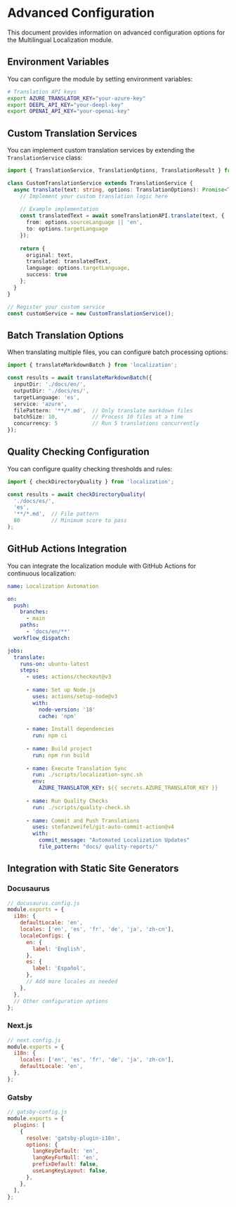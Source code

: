 # Advanced Configuration

This document provides information on advanced configuration options for the Multilingual Localization module.

## Environment Variables

You can configure the module by setting environment variables:

```bash
# Translation API keys
export AZURE_TRANSLATOR_KEY="your-azure-key"
export DEEPL_API_KEY="your-deepl-key"
export OPENAI_API_KEY="your-openai-key"
```

## Custom Translation Services

You can implement custom translation services by extending the `TranslationService` class:

```typescript
import { TranslationService, TranslationOptions, TranslationResult } from 'localization';

class CustomTranslationService extends TranslationService {
  async translate(text: string, options: TranslationOptions): Promise<TranslationResult> {
    // Implement your custom translation logic here
    
    // Example implementation
    const translatedText = await someTranslationAPI.translate(text, {
      from: options.sourceLanguage || 'en',
      to: options.targetLanguage
    });
    
    return {
      original: text,
      translated: translatedText,
      language: options.targetLanguage,
      success: true
    };
  }
}

// Register your custom service
const customService = new CustomTranslationService();
```

## Batch Translation Options

When translating multiple files, you can configure batch processing options:

```typescript
import { translateMarkdownBatch } from 'localization';

const results = await translateMarkdownBatch({
  inputDir: './docs/en/',
  outputDir: './docs/es/',
  targetLanguage: 'es',
  service: 'azure',
  filePattern: '**/*.md',  // Only translate markdown files
  batchSize: 10,           // Process 10 files at a time
  concurrency: 5           // Run 5 translations concurrently
});
```

## Quality Checking Configuration

You can configure quality checking thresholds and rules:

```typescript
import { checkDirectoryQuality } from 'localization';

const results = await checkDirectoryQuality(
  './docs/es/',
  'es',
  '**/*.md',  // File pattern
  80          // Minimum score to pass
);
```

## GitHub Actions Integration

You can integrate the localization module with GitHub Actions for continuous localization:

```yaml
name: Localization Automation

on:
  push:
    branches:
      - main
    paths:
      - 'docs/en/**'
  workflow_dispatch:

jobs:
  translate:
    runs-on: ubuntu-latest
    steps:
      - uses: actions/checkout@v3
      
      - name: Set up Node.js
        uses: actions/setup-node@v3
        with:
          node-version: '18'
          cache: 'npm'
      
      - name: Install dependencies
        run: npm ci
      
      - name: Build project
        run: npm run build
      
      - name: Execute Translation Sync
        run: ./scripts/localization-sync.sh
        env:
          AZURE_TRANSLATOR_KEY: ${{ secrets.AZURE_TRANSLATOR_KEY }}
      
      - name: Run Quality Checks
        run: ./scripts/quality-check.sh
      
      - name: Commit and Push Translations
        uses: stefanzweifel/git-auto-commit-action@v4
        with:
          commit_message: "Automated Localization Updates"
          file_pattern: "docs/ quality-reports/"
```

## Integration with Static Site Generators

### Docusaurus

```javascript
// docusaurus.config.js
module.exports = {
  i18n: {
    defaultLocale: 'en',
    locales: ['en', 'es', 'fr', 'de', 'ja', 'zh-cn'],
    localeConfigs: {
      en: {
        label: 'English',
      },
      es: {
        label: 'Español',
      },
      // Add more locales as needed
    },
  },
  // Other configuration options
};
```

### Next.js

```javascript
// next.config.js
module.exports = {
  i18n: {
    locales: ['en', 'es', 'fr', 'de', 'ja', 'zh-cn'],
    defaultLocale: 'en',
  },
};
```

### Gatsby

```javascript
// gatsby-config.js
module.exports = {
  plugins: [
    {
      resolve: 'gatsby-plugin-i18n',
      options: {
        langKeyDefault: 'en',
        langKeyForNull: 'en',
        prefixDefault: false,
        useLangKeyLayout: false,
      },
    },
  ],
};
```
